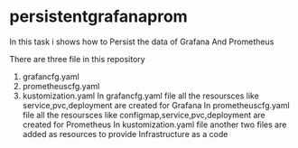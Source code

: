 # persistentgrafanaprom
In this task i shows how to Persist the data of Grafana And Prometheus

There are three file in this repository
1. grafancfg.yaml
2. prometheuscfg.yaml
3. kustomization.yaml
In grafancfg.yaml file all the resoursces like service,pvc,deployment are created for Grafana
In prometheuscfg.yaml file all the resoursces like configmap,service,pvc,deployment are created for Prometheus
In kustomization.yaml file another  two files are added as resources to provide Infrastructure as a code
